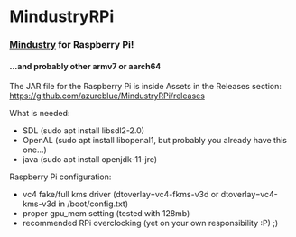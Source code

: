 # MindustryRPi
### [Mindustry](https://github.com/Anuken/Mindustry) for Raspberry Pi!
#### ...and probably other armv7 or aarch64

The JAR file for the Raspberry Pi is inside Assets in the Releases section: https://github.com/azureblue/MindustryRPi/releases

What is needed:
- SDL (sudo apt install libsdl2-2.0)
- OpenAL (sudo apt install libopenal1, but probably you already have this one...)
- java (sudo apt install openjdk-11-jre)

Raspberry Pi configuration:
- vc4 fake/full kms driver (dtoverlay=vc4-fkms-v3d or dtoverlay=vc4-kms-v3d in /boot/config.txt)
- proper gpu_mem setting (tested with 128mb)
- recommended RPi overclocking (yet on your own responsibility :P) ;) 
